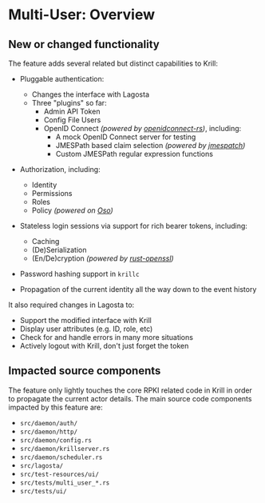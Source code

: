 # Multi-User: Overview

## New or changed functionality

The feature adds several related but distinct capabilities to Krill:
  - Pluggable authentication:
    - Changes the interface with Lagosta
    - Three "plugins" so far:
      - Admin API Token
      - Config File Users
      - OpenID Connect _(powered by [openidconnect-rs](https://crates.io/crates/openidconnect))_, including:
        - A mock OpenID Connect server for testing
        - JMESPath based claim selection _(powered by [jmespatch](https://crates.io/crates/jmespatch))_
        - Custom JMESPath regular expression functions
    
  - Authorization, including:
    - Identity
    - Permissions
    - Roles
    - Policy _(powered on [Oso](https://crates.io/crates/oso))_
  
  - Stateless login sessions via support for rich bearer tokens, including:
    - Caching
    - (De)Serialization
    - (En/De)cryption _(powered by [rust-openssl](https://crates.io/crates/openssl))_
  
  - Password hashing support in `krillc`
  
  - Propagation of the current identity all the way down to the event history

It also required changes in Lagosta to:
  - Support the modified interface with Krill
  - Display user attributes (e.g. ID, role, etc)
  - Check for and handle errors in many more situations
  - Actively logout with Krill, don't just forget the token

## Impacted source components

The feature only lightly touches the core RPKI related code in Krill in order to propagate the
current actor details. The main source code components impacted by this feature are:

  - ``src/daemon/auth/``
  - ``src/daemon/http/``
  - ``src/daemon/config.rs``
  - ``src/daemon/krillserver.rs``
  - ``src/daemon/scheduler.rs``
  - ``src/lagosta/``
  - ``src/test-resources/ui/``
  - ``src/tests/multi_user_*.rs``
  - ``src/tests/ui/``